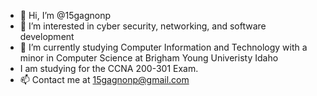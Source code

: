 - 👋 Hi, I’m @15gagnonp
- 👀 I’m interested in cyber security, networking, and software development
- 🌱 I’m currently studying Computer Information and Technology with a minor in Computer Science at Brigham Young Univeristy Idaho
- I am studying for the CCNA 200-301 Exam.
- 📫 Contact me at 15gagnonp@gmail.com

<!---
15gagnonp/15gagnonp is a ✨ special ✨ repository because its `README.md` (this file) appears on your GitHub profile.
You can click the Preview link to take a look at your changes.
--->
